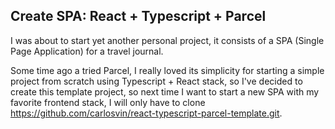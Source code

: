 Create SPA: React + Typescript + Parcel
---------------------------------------
I was about to start yet another personal project, it consists of a SPA (Single Page Application) for a travel journal. 

Some time ago a tried Parcel, I really loved its simplicity for starting a simple project from scratch using Typescript + React stack, so I've decided to create this template project, so next time I want to start a new SPA with my favorite frontend stack, I will only have to clone https://github.com/carlosvin/react-typescript-parcel-template.git.

